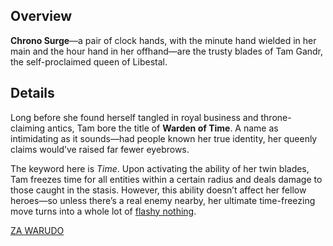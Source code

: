 <!-- title: Chrono Surge -->
<!-- quote: Revelation! *\*cricket noises\** -->
<!-- chapter: 0 -->
<!-- images: (Tam's first time wielding Chrono Surge), (Chrono Surge viewed from the inventory), (Chrono Surge's ability activated) -->
<!-- model: true -->

## Overview

**Chrono Surge**—a pair of clock hands, with the minute hand wielded in her main and the hour hand in her offhand—are the trusty blades of Tam Gandr, the self-proclaimed queen of Libestal.

## Details

Long before she found herself tangled in royal business and throne-claiming antics, Tam bore the title of **Warden of Time**. A name as intimidating as it sounds—had people known her true identity, her queenly claims would’ve raised far fewer eyebrows.

The keyword here is _Time_. Upon activating the ability of her twin blades, Tam freezes time for all entities within a certain radius and deals damage to those caught in the stasis. However, this ability doesn’t affect her fellow heroes—so unless there’s a real enemy nearby, her ultimate time-freezing move turns into a whole lot of [flashy nothing](https://www.youtube.com/live/fIGfh8GmKY8?si=a7sNjb8ZFNpUudXp&t=7695).

[ZA WARUDO](#embed:https://www.youtube.com/live/zgioohaY0m4?si=wjs7xiiQwD3m2sdP&t=8108)

